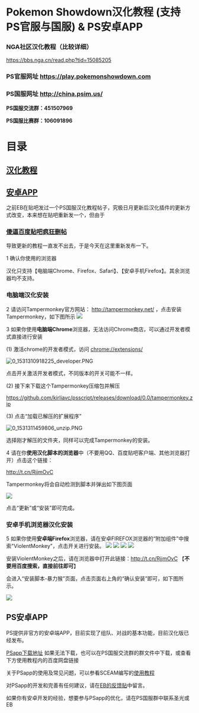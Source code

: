 # Pokemon Showdown汉化教程 (支持PS官服与国服) & PS安卓APP 

### NGA社区汉化教程（比较详细）

https://bbs.nga.cn/read.php?tid=15085205

### PS官服网址 https://play.pokemonshowdown.com 

### PS国服网址 http://china.psim.us/ 

**PS国服交流群：451507969**

**PS国服比赛群：106091896**


# 目录
## [汉化教程](#傻逼百度贴吧疯狂删帖)

## [安卓APP](#ps安卓app)

之前EB在贴吧发过一个PS国服汉化教程帖子，究极日月更新后汉化插件的更新方式改变，本来想在贴吧重新发一个，但由于

### [傻逼百度贴吧疯狂删帖](#)
导致更新的教程一直发不出去，于是今天在这里重新发布一下。

 1  确认你使用的浏览器

汉化只支持【电脑端Chrome、Firefox、Safari】、【安卓手机Firefox】。其余浏览器均不支持。

### 电脑端汉化安装

 2 请访问Tampermonkey官方网站： http://tampermonkey.net/ ，点击安装Tampermonkey，如下图所示
![](https://i.imgur.com/c9u0k1d.png)

 3 如果你使用**电脑端Chrome**浏览器，无法访问Chrome商店，可以通过开发者模式直接进行安装

(1) 激活chrome的开发者模式，访问
[chrome://extensions/](chrome://extensions/)

![0_1531310918225_developer.PNG](http://chinapsim.org./assets/uploads/files/1531310915918-developer.png) 

点击开关激活开发者模式，不同版本的开关可能不一样。

(2) 接下来下载这个Tampermonkey压缩包并解压

https://github.com/kirliavc/psscript/releases/download/0.0/tampermonkey.zip

(3) 点击“加载已解压的扩展程序”

![0_1531311459806_unzip.PNG](http://chinapsim.org./assets/uploads/files/1531311457505-unzip.png) 

选择刚才解压的文件夹，同样可以完成Tampermonkey的安装。

 4 请在你**使用汉化脚本的浏览器**中（不要用QQ、百度贴吧客户端、其他浏览器打开）点击这个链接：

http://t.cn/RjjmOvC

Tampermonkey将会自动检测到脚本并弹出如下图页面

![](https://i.imgur.com/hToSnEX.jpg)

点击“更新”或“安装”即可完成。

### 安卓手机浏览器汉化安装

 5 如果你使用**安卓端Firefox**浏览器，请在安卓FIREFOX浏览器的“附加组件”中搜索"ViolentMonkey"，点击开关进行安装。
 ![](https://i.imgur.com/i3BI5OX.jpg)
 ![](https://i.imgur.com/NH0i5jT.jpg)
 ![](https://i.imgur.com/xXdTWR0.jpg)
 ![](https://i.imgur.com/8uAvt8L.jpg)


安装ViolentMonkey之后，请在浏览器中打开此链接：http://t.cn/RjjmOvC 【**不要用百度搜索，直接前往即可**】

会进入“安装脚本-暴力猴”页面，点击页面右上角的“确认安装”即可，如下图所示。

![](https://i.imgur.com/NghAcmG.jpg)

## PS安卓APP

PS提供非官方的安卓端APP，目前实现了组队、对战的基本功能，目前汉化版已经发布。

[PSapp下载地址](https://github.com/kirliavc/PokemonShowdownAndroidClient/releases/download/v1.3.7.1-cn/pasapp.apk) 如果无法下载，也可以在PS国服交流群的群文件中下载，或查看下方使用教程内的百度网盘链接

关于PSapp的使用及常见问题，可以参看SCEAM编写的[使用教程](http://47.94.147.145/topic/4/)

对PSapp的开发和完善有任何建议，请在[EB的反馈贴](https://tieba.baidu.com/p/5460904952)中留言。

如果你有安卓开发的经验，想要参与PSapp的优化，请在PS国服群中联系圣光或EB
